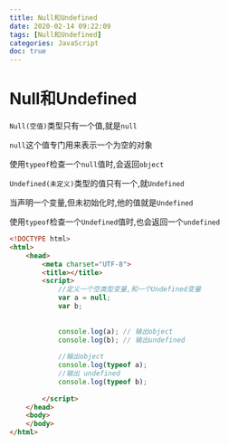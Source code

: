 ```yaml
---
title: Null和Undefined
date: 2020-02-14 09:22:09
tags: [Null和Undefined]
categories: JavaScript
doc: true
---
```


# Null和Undefined

`Null(空值)`类型只有一个值,就是`null`

`null`这个值专门用来表示一个为空的对象

使用`typeof`检查一个`null`值时,会返回`object`

`Undefined(未定义)`类型的值只有一个,就`Undefined`

当声明一个变量,但未初始化时,他的值就是`Undefined`

使用`typeof`检查一个`Undefined`值时,也会返回一个`undefined`

```html
<!DOCTYPE html>
<html>
	<head>
		<meta charset="UTF-8">
		<title></title>
		<script>
			//定义一个空类型变量,和一个Undefined变量
			var a = null;
			var b;
			
		
			console.log(a); // 输出object
			console.log(b); // 输出undefined
			
			//输出object
			console.log(typeof a);
			//输出 undefined
			console.log(typeof b);
			
		</script>
	</head>
	<body>
	</body>
</html>

```

